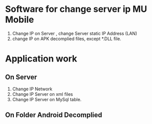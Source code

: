 # Software for change server ip MU Mobile
1. Change IP on Server , change Server static IP Address (LAN)
2. change IP on APK decomplied files, except *.DLL file.

# Application work
## On Server
1. Change IP Network
2. Change IP Server on xml files
3. Change IP Server on MySql table.
## On Folder Android Decomplied